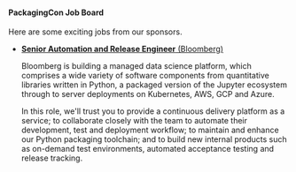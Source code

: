 #### PackagingCon Job Board

Here are some exciting jobs from our sponsors.

- [**Senior Automation and Release Engineer** (Bloomberg)](https://careers.bloomberg.com/job/detail/88288)
  
	Bloomberg is building a managed data science platform, which comprises a wide variety of software components from quantitative libraries written in Python, a packaged version of the Jupyter ecosystem through to server deployments on Kubernetes, AWS, GCP and Azure.

	In this role, we'll trust you to provide a continuous delivery platform as a service; to collaborate closely with the team to automate their development, test and deployment workflow; to maintain and enhance our Python packaging toolchain; and to build new internal products such as on-demand test environments, automated acceptance testing and release tracking.
